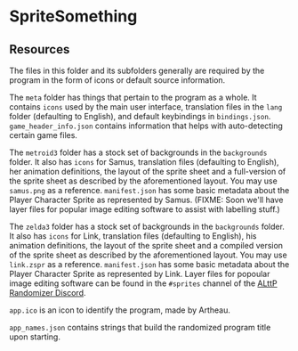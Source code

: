 # SpriteSomething

## Resources

The files in this folder and its subfolders generally are required by the program in the form of icons or default source information.

The `meta` folder has things that pertain to the program as a whole. It contains `icons` used by the main user interface, translation files in the `lang` folder (defaulting to English), and default keybindings in `bindings.json`. `game_header_info.json` contains information that helps with auto-detecting certain game files.

The `metroid3` folder has a stock set of backgrounds in the `backgrounds` folder. It also has `icons` for Samus, translation files (defaulting to English), her animation definitions, the layout of the sprite sheet and a full-version of the sprite sheet as described by the aforementioned layout. You may use `samus.png` as a reference. `manifest.json` has some basic metadata about the Player Character Sprite as represented by Samus. (FIXME: Soon we'll have layer files for popular image editing software to assist with labelling stuff.)

The `zelda3` folder has a stock set of backgrounds in the `backgrounds` folder. It also has `icons` for Link, translation files (defaulting to English), his animation definitions, the layout of the sprite sheet and a compiled version of the sprite sheet as described by the aforementioned layout. You may use `link.zspr` as a reference. `manifest.json` has some basic metadata about the Player Character Sprite as represented by Link. Layer files for popoular image editing software can be found in the `#sprites` channel of the [ALttP Randomizer Discord](http://discord.gg/alttprandomizer).

`app.ico` is an icon to identify the program, made by Artheau.

`app_names.json` contains strings that build the randomized program title upon starting.
